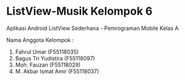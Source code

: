 # ListView-Musik Kelompok 6
Aplikasi Android ListView Sederhana - Pemrograman Mobile Kelas A

Nama Anggota Kelompok :
1. Fahrul Umar (F55118035)
2. Bagus Tri Yudistira (F55118097)
3. Moh. Fauzan (F55118029)
4. M. Akbar Ismat Amir (F55118037)
